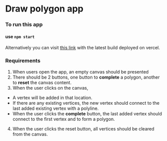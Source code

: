 # Draw polygon app

### To run this app

#### use `npm start`

Alternatively you can visit [this link](https://draw-polygon.vercel.app/) with the latest build deployed on vercel.

### Requirements

1. When users open the app, an empty canvas should be presented
2. There should be 2 buttons, one button to **complete** a polygon, another to **reset** the canvas content.
3. When the user clicks on the canvas, 
  - A vertex will be added in that location.
  - If there are any existing vertices, the new vertex should connect to the last added existing vertex with a polyline. 
  - When the user clicks the **complete** button, the last added vertex should connect to the first vertex and to form a polygon.
4. When the user clicks the reset button, all vertices should be cleared from the canvas.
